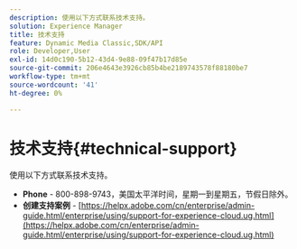 ```yaml
---
description: 使用以下方式联系技术支持。
solution: Experience Manager
title: 技术支持
feature: Dynamic Media Classic,SDK/API
role: Developer,User
exl-id: 14d0c190-5b12-43d4-9e88-09f47b17d85e
source-git-commit: 206e4643e3926cb85b4be2189743578f88180be7
workflow-type: tm+mt
source-wordcount: '41'
ht-degree: 0%

---
```


# 技术支持{#technical-support}

使用以下方式联系技术支持。

* **Phone** - 800-898-9743，美国太平洋时间，星期一到星期五，节假日除外。
* **创建支持案例** - [https://helpx.adobe.com/cn/enterprise/admin-guide.html/enterprise/using/support-for-experience-cloud.ug.html](https://helpx.adobe.com/cn/enterprise/admin-guide.html/enterprise/using/support-for-experience-cloud.ug.html)
